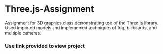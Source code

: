 # Three.js-Assignment
Assignment for 3D graphics class demonstrating use of the Three.js library. Used imported models and implemented techniques of fog, billboards, and multiple cameras.

### Use link provided to view project
